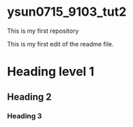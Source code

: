 # ysun0715_9103_tut2

This is my first repository

This is my first edit of the readme file.

# Heading level 1
## Heading 2
### Heading 3